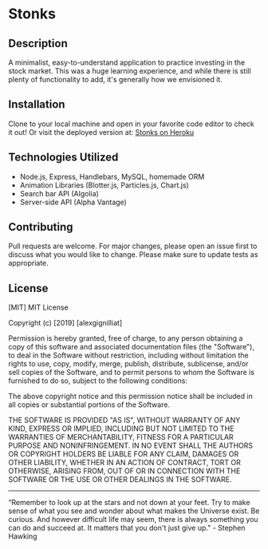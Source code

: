 # Stonks

## Description

A minimalist, easy-to-understand application to practice investing in the stock market. This was a huge learning experience, and while there is still plenty of functionality to add, it's generally how we envisioned it. 

## Installation

Clone to your local machine and open in your favorite code editor to check it out! Or visit the deployed version at: [Stonks on Heroku](https://damp-beyond-37195.herokuapp.com/)

## Technologies Utilized

- Node.js, Express, Handlebars, MySQL, homemade ORM
- Animation Libraries (Blotter.js, Particles.js, Chart.js)
- Search bar API (Algolia)
- Server-side API (Alpha Vantage)

## Contributing

Pull requests are welcome. For major changes, please open an issue first to discuss what you would like to change.
Please make sure to update tests as appropriate.

## License

[MIT]
MIT License

Copyright (c) [2019] [alexgignilliat]

Permission is hereby granted, free of charge, to any person obtaining a copy
of this software and associated documentation files (the "Software"), to deal
in the Software without restriction, including without limitation the rights
to use, copy, modify, merge, publish, distribute, sublicense, and/or sell
copies of the Software, and to permit persons to whom the Software is
furnished to do so, subject to the following conditions:

The above copyright notice and this permission notice shall be included in all
copies or substantial portions of the Software.

THE SOFTWARE IS PROVIDED "AS IS", WITHOUT WARRANTY OF ANY KIND, EXPRESS OR
IMPLIED, INCLUDING BUT NOT LIMITED TO THE WARRANTIES OF MERCHANTABILITY,
FITNESS FOR A PARTICULAR PURPOSE AND NONINFRINGEMENT. IN NO EVENT SHALL THE
AUTHORS OR COPYRIGHT HOLDERS BE LIABLE FOR ANY CLAIM, DAMAGES OR OTHER
LIABILITY, WHETHER IN AN ACTION OF CONTRACT, TORT OR OTHERWISE, ARISING FROM,
OUT OF OR IN CONNECTION WITH THE SOFTWARE OR THE USE OR OTHER DEALINGS IN THE
SOFTWARE.

- - - - -

“Remember to look up at the stars and not down at your feet. Try to make sense of what you see and wonder about what makes the Universe exist. Be curious. And however difficult life may seem, there is always something you can do and succeed at. It matters that you don't just give up."  - Stephen Hawking
